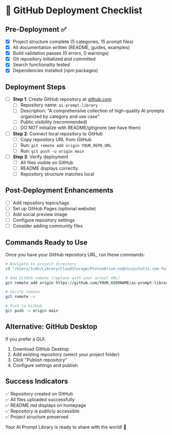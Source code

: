 # 🚀 GitHub Deployment Checklist

## Pre-Deployment ✅
- [x] Project structure complete (5 categories, 15 prompt files)
- [x] All documentation written (README, guides, examples)
- [x] Build validation passes (0 errors, 0 warnings)
- [x] Git repository initialized and committed
- [x] Search functionality tested
- [x] Dependencies installed (npm packages)

## Deployment Steps
- [ ] **Step 1**: Create GitHub repository at [github.com](https://github.com)
  - [ ] Repository name: `ai-prompt-library`
  - [ ] Description: "A comprehensive collection of high-quality AI prompts organized by category and use case"
  - [ ] Public visibility (recommended)
  - [ ] DO NOT initialize with README/gitignore (we have them)

- [ ] **Step 2**: Connect local repository to GitHub
  - [ ] Copy repository URL from GitHub
  - [ ] Run: `git remote add origin YOUR_REPO_URL`
  - [ ] Run: `git push -u origin main`

- [ ] **Step 3**: Verify deployment
  - [ ] All files visible on GitHub
  - [ ] README displays correctly
  - [ ] Repository structure matches local

## Post-Deployment Enhancements
- [ ] Add repository topics/tags
- [ ] Set up GitHub Pages (optional website)
- [ ] Add social preview image
- [ ] Configure repository settings
- [ ] Consider adding community files

## Commands Ready to Use

Once you have your GitHub repository URL, run these commands:

```bash
# Navigate to project directory
cd "/Users/1c0n/Library/CloudStorage/ProtonDrive-ns@nicoschultz.com-folder/Documents/Creative IP/VSCode/Prompt Database"

# Add GitHub remote (replace with your actual URL)
git remote add origin https://github.com/YOUR_USERNAME/ai-prompt-library.git

# Verify remote
git remote -v

# Push to GitHub
git push -u origin main
```

## Alternative: GitHub Desktop
If you prefer a GUI:
1. Download GitHub Desktop
2. Add existing repository (select your project folder)
3. Click "Publish repository"
4. Configure settings and publish

## Success Indicators
✅ Repository created on GitHub  
✅ All files uploaded successfully  
✅ README.md displays on homepage  
✅ Repository is publicly accessible  
✅ Project structure preserved  

Your AI Prompt Library is ready to share with the world! 🌟
